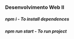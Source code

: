 ### Desenvolvimento Web II

##### npm i - To install dependences
##### npm run start - To run project